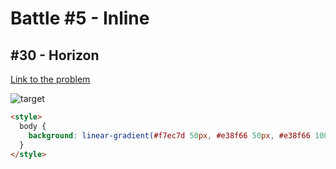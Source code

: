 # Battle #5 - Inline

## #30 - Horizon

[Link to the problem](https://cssbattle.dev/play/30)

![target](https://cssbattle.dev/targets/30.png)


```html
<style>
  body {
    background: linear-gradient(#f7ec7d 50px, #e38f66 50px, #e38f66 100px, #aa445f 100px, #aa445f 200px, #62306d 200px);
  }
</style>
```
